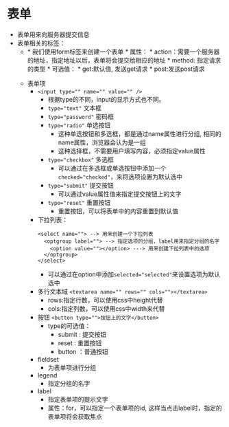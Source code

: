 # 表单
* 表单用来向服务器提交信息
* 表单相关的标签：
  * <form> 
    * 我们使用form标签来创建一个表单
    * 属性：
      * action：需要一个服务器的地址，指定地址以后，表单将会提交给相应的地址
      * method: 指定请求的类型
        * 可选值：
          * get:默认值, 发送get请求
          * post:发送post请求
  * 表单项
    * `<input type="" name="" value="" />`
      * 根据type的不同，input的显示方式也不同。
      * `type="text"` 文本框
      * `type="password"` 密码框
      * `type="radio"` 单选按钮
        * 这种单选按钮和多选框，都是通过name属性进行分组, 
          相同的name属性，浏览器会认为是一组
        * 这种选择框，不需要用户填写内容，必须指定value属性
      * `type="checkbox"` 多选框
        * 可以通过在多选框或单选按钮中添加一个`checked="checked"`，来将选项设置为默认选中
      * `type="submit"` 提交按钮
        * 可以通过value属性值来指定提交按钮上的文字
      * `type="reset"` 重置按钮
        * 重置按钮，可以将表单中的内容重置到默认值
    * 下拉列表：
      ```
      <select name=""> --> 用来创建一个下拉列表
        <optgroup label=""> --> 指定选项的分组，label用来指定分组的名字
          <option value=""></option> ---> 用来创建下拉列表中的选项
        </optgroup>
      </select>
      ```
      * 可以通过在option中添加`selected="selected"`来设置选项为默认选中
    * 多行文本域
      `<textarea name="" rows="" cols=""></textarea>`
      * rows:指定行数，可以使用css中height代替
      * cols:指定列数，可以使用css中width来代替
    * 按钮
      `<button type="">按钮上的文字</button>`
        * type的可选值：
          * submit : 提交按钮
          * reset : 重置按钮
          * button ：普通按钮
    * fieldset
      * 为表单项进行分组
    * legend
      * 指定分组的名字
    * label
      * 指定表单项的提示文字
      * 属性：for，可以指定一个表单项的id, 
        这样当点击label时，指定的表单项将会获取焦点